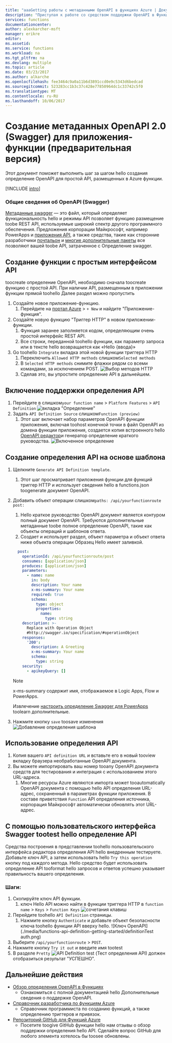 ```yaml
---
title: "aaaGetting работы с метаданными OpenAPI в функциях Azure | Документы Microsoft"
description: "Приступая к работе со средством поддержки OpenAPI в Функциях Azure"
services: functions
documentationcenter: 
author: alexkarcher-msft
manager: erikre
editor: 
ms.assetid: 
ms.service: functions
ms.workload: na
ms.tgt_pltfrm: na
ms.devlang: multiple
ms.topic: article
ms.date: 03/23/2017
ms.author: alkarche
ms.openlocfilehash: fee3464c9a0a11b6d3891ccd0e9c5343d6bedcad
ms.sourcegitcommit: 523283cc1b3c37c428e77850964dc1c33742c5f0
ms.translationtype: MT
ms.contentlocale: ru-RU
ms.lasthandoff: 10/06/2017
---
```

# <a name="creating-openapi-20-swagger-metadata-for-a-function-app-preview"></a>Создание метаданных OpenAPI 2.0 (Swagger) для приложения-функции (предварительная версия)

Этот документ поможет выполнить шаг за шагом hello создания определение OpenAPI для простой API, размещенных в Azure функции.

[!INCLUDE [intro](../../includes/functions-bindings-intro.md)]

### <a name="what-is-openapi-swagger"></a>Общие сведения об OpenAPI (Swagger)
[Метаданные swagger](http://swagger.io/) — это файл, который определяет функциональность hello и режимы API позволяет функцию размещение toobe REST API, используемые широкий спектр другого программного обеспечения. Предложения корпорации Майкрософт, например PowerApps и [приложения API](https://docs.microsoft.com/azure/app-service-api/app-service-api-dotnet-get-started#a-idcodegena-generate-client-code-for-the-data-tier), а также средства, такие как сторонние разработчики [почтальон](https://www.getpostman.com/docs/importing_swagger) и [многие дополнительные пакеты](http://swagger.io/tools/) все позволяют вашей toobe API, затраченное с Определение swagger.

## <a name="prepare-function"></a>Создание функции с простым интерфейсом API
  toocreate определение OpenAPI, необходимо сначала toocreate функцию с простой API. При наличии API, размещенным в приложении функции прямой toohello Далее раздел можно пропустить
1. Создайте новое приложение-функцию.
    1. Перейдите на [портал Azure](https://portal.azure.com) > `+ New` и найдите "Приложение-функция".
1. Создайте новую функцию "Триггер HTTP" в новом приложении-функции.
    1. Функция заранее заполняется кодом, определяющим очень простой интерфейс REST API.
    1. Все строки, переданной toohello функции, как параметр запроса или в тексте hello возвращается как «Hello {ввода}»
1. Go toohello `Integrate` вкладка этой новой функции триггера HTTP
    1. Переключить `Allowed HTTP methods` слишком`Selected methods`
    1. В `Selected HTTP methods` снимите флажки рядом со всеми командами, за исключением POST.
    ![Выбор методов HTTP](./media/functions-api-definition-getting-started/selectedHTTPmethods.png)
    1. Сделав это, вы упростите определение API в дальнейшем.

## <a name="enable"></a>Включение поддержки определения API
1. Перейдите в слишком`your function name` > `Platform Features` > `API Definition`
![вкладка "Определение"](./media/functions-api-definition-getting-started/definitiontab.png)
1. Задать `API Definition Source` слишком`Function (preview)`
    1. Этот шаг включает набор параметров OpenAPI функции приложения, включая toohost конечной точки в файл OpenAPI из домена функции приложения, создается копия встроенного hello [OpenAPI редактор](http://editor.swagger.io)и генератор определение краткого руководства.
![Включенное определение](./media/functions-api-definition-getting-started/enabledefinition.png)

## <a name="create-definition"></a>Создание определения API на основе шаблона
1. Щелкните `Generate API Definition template`.
    1. Этот шаг просматривает приложения функции для функций триггер HTTP и использует сведения hello в functions.json toogenerate документ OpenAPI.
1. Добавить объект операции слишком`paths: /api/yourfunctionroute post:`
    1. Hello краткое руководство OpenAPI документ является контуром полный документ OpenAPI. Требуются дополнительные метаданные toobe полное определение OpenAPI, такие как объекты операций и шаблонов ответа.
    1. Создает и использует раздел, объект параметра и объект ответа ниже объекта операции Образец Hello имеет заливкой.
    
    ```yaml
      post:
        operationId: /api/yourfunctionroute/post
        consumes: [application/json]
        produces: [application/json]
        parameters:
          - name: name
            in: body
            description: Your name
            x-ms-summary: Your name
            required: true
            schema:
              type: object
              properties:
                name:
                  type: string
        description: >-
          Replace with Operation Object
          #http://swagger.io/specification/#operationObject
        responses:
          '200':
            description: A Greeting
            x-ms-summary: Your name
            schema:
              type: string
        security:
          - apikeyQuery: []
    ```
    
    > [!NOTE]
    >  x-ms-summary содержит имя, отображаемое в Logic Apps, Flow и PowerApps.
    >
    > Извлечение [настроить определение Swagger для PowerApps](https://powerapps.microsoft.com/tutorials/customapi-how-to-swagger/) toolearn дополнительные.

1. Нажмите кнопку `save` toosave изменения ![Добавление определения шаблона](./media/functions-api-definition-getting-started/addingtemplate.png)

## <a name="use-definition"></a>Использование определения API
1. Копия вашего `API definition URL` и вставьте его в новый tooview вкладку браузера необработанные OpenAPI документа.
1. Вы можете импортировать ваш номер tooany OpenAPI документа средств для тестирования и интеграция с использованием этого URL-адреса.
    1. Многие ресурсы Azure являются импорта может tooautomatically OpenAPI документа с помощью hello API определения URL-адрес, сохраненный в параметрах функции приложения. В составе приветствия `Function` API определения источника, корпорация Майкрософт автоматически обновлять этот URL-адрес.


## <a name="test-definition"></a>С помощью пользовательского интерфейса Swagger tootest hello определение API
Средства построения в представлении toohello пользовательского интерфейса редактора определения API hello внедренным тестируете. Добавьте ключ API, а затем использовать hello `Try this operation` кнопку под каждого метода. Hello средство будет использовать определение API tooformat hello запросов и ответов успешно указывает правильность вашего определения.

### <a name="steps"></a>Шаги:

1. Скопируйте ключ API функции.
    1. ключ Hello API можно найти в функции триггера HTTP в `function name` > `Keys` > `Function Keys` 
   ![сочетания клавиш](./media/functions-api-definition-getting-started/functionkey.png)
1. Перейдите toohello `API Definition` страницы.
    1. Нажмите кнопку `Authenticate` и добавьте объект безопасности ключа toohello функции API вверху hello.
  ![Ключ OpenAPI](./media/functions-api-definition-getting-started/definitionTest auth.png)
1. Выберите `/api/yourfunctionroute` > `POST`.
1. Нажмите кнопку `Try it out` и введите имя tootest
1. В разделе `Pretty`
![API Definition test](./media/functions-api-definition-getting-started/definitionTest.png) (Тест определения API) должен отобразиться результат "УСПЕШНО".

## <a name="next-steps"></a>Дальнейшие действия
* [Обзор определения OpenAPI в Функциях](functions-api-definition.md)
  * Ознакомиться с полной документацией hello Дополнительные сведения о поддержке OpenAPI.
* [Справочник разработчика по функциям Azure](functions-reference.md)  
  * Справочник программиста по созданию функций, а также определению триггеров и привязок.
* [Репозиторий GitHub для Функций Azure](https://github.com/Azure/Azure-Functions/)
  * Посетите toogive GitHub функции hello нам отзывы о обзор поддержки определения hello API. Сделайте вопрос GitHub для любого элемента хотелось бы toosee обновлены.
